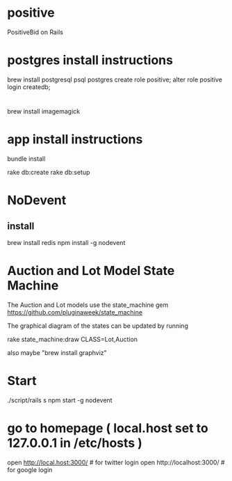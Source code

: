 positive
========

PositiveBid on Rails


# postgres install instructions
brew install postgresql
psql postgres
  create role positive;
  alter role positive login createdb;

# 
brew install imagemagick


# app install instructions
bundle install

rake db:create
rake db:setup

# NoDevent
## install
brew install redis
npm install -g nodevent

# Auction and Lot Model State Machine

The Auction and Lot models use the state_machine gem https://github.com/pluginaweek/state_machine

The graphical diagram of the states can be updated by running 

  rake state_machine:draw CLASS=Lot,Auction

also maybe "brew install graphviz"

# Start
./script/rails s
npm start -g nodevent

# go to homepage  ( local.host set to 127.0.0.1 in /etc/hosts )
open http://local.host:3000/   # for twitter login
open http://localhost:3000/    # for google login

